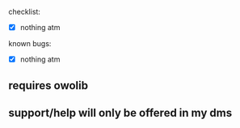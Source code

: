 checklist:
- [x] nothing atm

known bugs: 
- [x] nothing atm

## requires owolib
## support/help will only be offered in my dms
